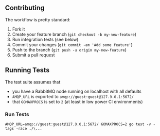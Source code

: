 ## Contributing

The workflow is pretty standard:

1. Fork it
2. Create your feature branch (`git checkout -b my-new-feature`)
3. Run integration tests (see below)
4. Commit your changes (`git commit -am 'Add some feature'`)
5. Push to the branch (`git push -u origin my-new-feature`)
6. Submit a pull request

## Running Tests

The test suite assumes that

 * you have a RabbitMQ node running on localhost with all defaults
 * `AMQP_URL` is exported to `amqp://guest:guest@127.0.0.1:5672/`
 * that `GOMAXPROCS` is set to `2` (at least in low power CI environments)

### Run Tests

    AMQP_URL=amqp://guest:guest@127.0.0.1:5672/ GOMAXPROCS=2 go test -v -tags -race ./\...

